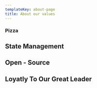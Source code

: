 ```yaml
---
templateKey: about-page
title: About our values
---
```

### Pizza

## State Management

## Open - Source

## Loyatly To Our Great Leader
